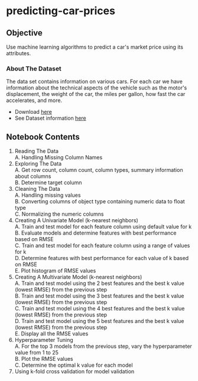 # predicting-car-prices

## Objective
Use machine learning algorithms to predict a car's market price using its attributes.

### About The Dataset
The data set contains information on various cars. For each car we have information about the technical aspects of the vehicle such as the motor's displacement, the weight of the car, the miles per gallon, how fast the car accelerates, and more.
* Download [here](https://archive.ics.uci.edu/ml/machine-learning-databases/autos/imports-85.data)
* See Dataset information [here](https://archive.ics.uci.edu/ml/datasets/Automobile)

## Notebook Contents
1. Reading The Data    
  A. Handling Missing Column Names  
2. Exploring The Data  
  A. Get row count, column count, column types, summary information about columns  
  B. Determine target column  
3. Cleaning The Data  
  A. Handling missing values  
  B. Converting columns of object type containing numeric data to float type  
  C. Normalizing the numeric columns  
4. Creating A Univariate Model (k-nearest neighbors)  
  A. Train and test model for each feature column using default value for k  
  B. Evaluate models and determine features with best performance based on RMSE  
  C. Train and test model for each feature column using a range of values for k  
  D. Determine features with best performance for each value of k based on RMSE  
  E. Plot histogram of RMSE values  
5. Creating A Multivariate Model (k-nearest neighbors)  
  A. Train and test model using the 2 best features and the best k value (lowest RMSE) from the previous step  
  B. Train and test model using the 3 best features and the best k value (lowest RMSE) from the previous step  
  C. Train and test model using the 4 best features and the best k value (lowest RMSE) from the previous step   
  D. Train and test model using the 5 best features and the best k value (lowest RMSE) from the previous step  
  E. Display all the RMSE values  
6. Hyperparameter Tuning  
  A. For the top 3 models from the previous step, vary the hyperparameter value from 1 to 25  
  B. Plot the RMSE values  
  C. Determine the optimal k value for each model  
7. Using k-fold cross validation for model validation  
  
  

